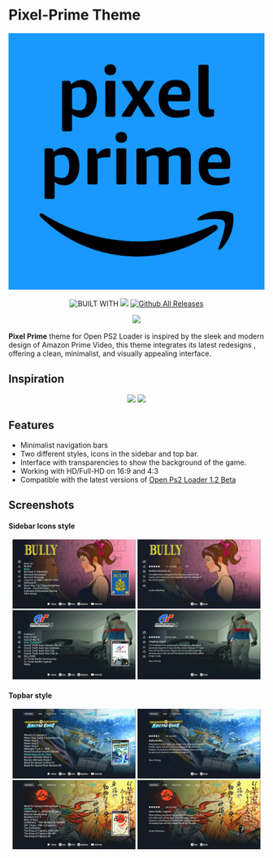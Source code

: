 # Pixel-Prime Theme

<p align="center">
  <img src="https://github.com/PixeliGer/OPL-Theme-Pixel-Prime/blob/main/assets/logo.png">
</p>

<div align = center>
  
  ![BUILT WITH](https://img.shields.io/badge/BUILT%20WITH-%E2%9D%A4-cd6133?labelColor=ff793f&style=for-the-badge&logoColor=f0f0f0)
  [![][made-with]][gimp]
  [![Github All Releases](https://img.shields.io/github/downloads/PixeliGer/OPL-Theme-Pixel-Prime/total?style=for-the-badge)]()
  
  [gimp]: https://www.gimp.org/
  [made-with]: https://img.shields.io/badge/gimp-5C5543?style=for-the-badge&logo=gimp&logoColor=white&logoSize=auto&label=Made%20With
  
  
  [![][download-pixel-prime]][pixel-prime]
  
  [pixel-prime]: https://github.com/PixeliGer/OPL-Theme-Pixel-Prime/releases/latest
  [download-pixel-prime]: https://img.shields.io/badge/Download%20🡇-35BF5C?style=for-the-badge
  
</div>

**Pixel Prime** theme for Open PS2 Loader is inspired by the sleek and modern design of Amazon Prime Video, this theme integrates its latest redesigns , offering a clean, minimalist, and visually appealing interface.


## Inspiration

<p align="middle">
  <img width="48%" src="https://tvline.com/wp-content/uploads/2022/07/new-prime-video-ui-1.jpg">
  <img width="48%" src="https://m.media-amazon.com/images/I/B1HVIxbegjL.png">
</p>

## Features

* Minimalist navigation bars
* Two different styles, icons in the sidebar and top bar.
* Interface with transparencies to show the background of the game.
* Working with HD/Full-HD on 16:9 and 4:3
* Compatible with the latest versions of [Open Ps2 Loader 1.2 Beta](https://github.com/ps2homebrew/Open-PS2-Loader/releases)

## Screenshots

#### Sidebar Icons style

<p align="middle">
  <img width="48%" src="https://github.com/PixeliGer/OPL-Theme-Pixel-Prime/blob/main/assets/screenshots/screenshot1.png">
  <img width="48%" src="https://github.com/PixeliGer/OPL-Theme-Pixel-Prime/blob/main/assets/screenshots/screenshot2.png">
  <img width="48%" src="https://github.com/PixeliGer/OPL-Theme-Pixel-Prime/blob/main/assets/screenshots/screenshot3.png">
  <img width="48%" src="https://github.com/PixeliGer/OPL-Theme-Pixel-Prime/blob/main/assets/screenshots/screenshot4.png">
</p>

#### Topbar style

<p align="middle">
  <img width="48%" src="https://github.com/PixeliGer/OPL-Theme-Pixel-Prime/blob/main/assets/screenshots/screenshot5.png">
  <img width="48%" src="https://github.com/PixeliGer/OPL-Theme-Pixel-Prime/blob/main/assets/screenshots/screenshot6.png">
  <img width="48%" src="https://github.com/PixeliGer/OPL-Theme-Pixel-Prime/blob/main/assets/screenshots/screenshot7.png">
  <img width="48%" src="https://github.com/PixeliGer/OPL-Theme-Pixel-Prime/blob/main/assets/screenshots/screenshot8.png">
</p>
